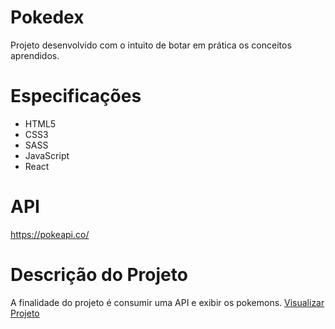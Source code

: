 # Pokedex

Projeto desenvolvido com o intuito de botar em prática os conceitos aprendidos.

# Especificações

-   HTML5
-   CSS3
-   SASS
-   JavaScript
-   React

# API

https://pokeapi.co/

# Descrição do Projeto

A finalidade do projeto é consumir uma API e exibir os pokemons. [Visualizar Projeto](https://pokenext-zeta.vercel.app/)
